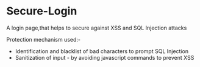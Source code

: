 # Secure-Login

A login page,that helps to secure against XSS and SQL Injection attacks

Protection mechanism used:-
- Identification and blacklist of bad characters to prompt SQL Injection
- Sanitization of input - by avoiding javascript commands to prevent XSS
